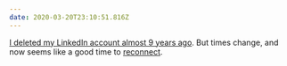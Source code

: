 ```yaml
---
date: 2020-03-20T23:10:51.816Z
---
```


[I deleted my LinkedIn account almost 9 years ago](/2011/235/b1/zerply/). But times change, and now seems like a good time to [reconnect](https://www.linkedin.com/in/paulrobertlloyd/).
